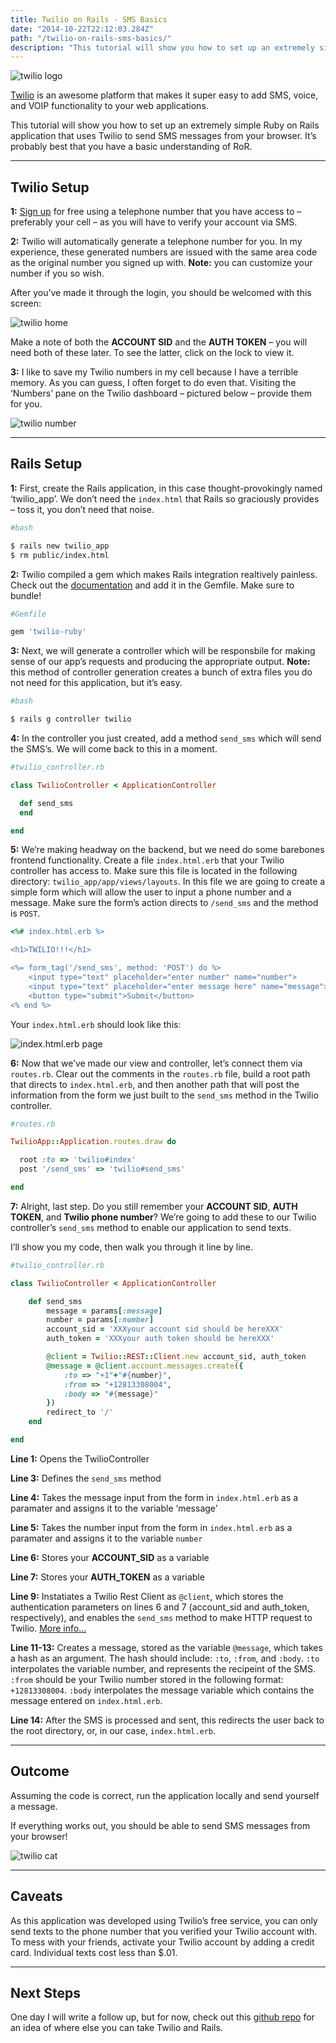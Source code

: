 ```yaml
---
title: Twilio on Rails - SMS Basics
date: "2014-10-22T22:12:03.284Z"
path: "/twilio-on-rails-sms-basics/"
description: "This tutorial will show you how to set up an extremely simple Ruby on Rails application that uses Twilio to send SMS messages from your browser. It’s probably best that you have a basic understanding of RoR."
---
```


![twilio logo](./logo.png)

[Twilio](https://www.twilio.com/) is an awesome platform that makes it super easy to add SMS, voice, and VOIP functionality to your web applications.

This tutorial will show you how to set up an extremely simple Ruby on Rails application that uses Twilio to send SMS messages from your browser. It’s probably best that you have a basic understanding of RoR.

----

## Twilio Setup

__1:__ [Sign up](https://www.twilio.com/try-twilio) for free using a telephone number that you have access to – preferably your cell – as you will have to verify your account via SMS.

__2:__ Twilio will automatically generate a telephone number for you. In my experience, these generated numbers are issued with the same area code as the original number you signed up with. __Note:__ you can customize your number if you so wish.

After you’ve made it through the login, you should be welcomed with this screen:

![twilio home](./twilio1.png)

Make a note of both the __ACCOUNT SID__ and the __AUTH TOKEN__ – you will need both of these later. To see the latter, click on the lock to view it.

__3:__ I like to save my Twilio numbers in my cell because I have a terrible memory. As you can guess, I often forget to do even that. Visiting the ‘Numbers’ pane on the Twilio dashboard – pictured below – provide them for you.

![twilio number](./number.png)

----

## Rails Setup

__1:__ First, create the Rails application, in this case thought-provokingly named ‘twilio_app’. We don’t need the `index.html` that Rails so graciously provides – toss it, you don’t need that noise.

```bash
#bash

$ rails new twilio_app
$ rm public/index.html
```

__2:__ Twilio compiled a gem which makes Rails integration realtively painless. Check out the [documentation](http://twilio-ruby.readthedocs.io/en/latest/) and add it in the Gemfile. Make sure to bundle!

```ruby
#Gemfile

gem 'twilio-ruby'
```

__3:__ Next, we will generate a controller which will be responsbile for making sense of our app’s requests and producing the appropriate output. __Note:__ this method of controller generation creates a bunch of extra files you do not need for this application, but it’s easy.

```bash
#bash

$ rails g controller twilio
```

__4:__ In the controller you just created, add a method `send_sms` which will send the SMS’s. We will come back to this in a moment.

```ruby
#twilio_controller.rb

class TwilioController < ApplicationController

  def send_sms
  end

end
```

__5:__ We’re making headway on the backend, but we need do some barebones frontend functionality. Create a file `index.html.erb` that your Twilio controller has access to. Make sure this file is located in the following directory: `twilio_app/app/views/layouts`. In this file we are going to create a simple form which will allow the user to input a phone number and a message. Make sure the form’s action directs to `/send_sms` and the method is `POST`.

```ruby
<%# index.html.erb %>

<h1>TWILIO!!!</h1>

<%= form_tag('/send_sms', method: 'POST') do %>
	<input type="text" placeholder="enter number" name="number">
	<input type="text" placeholder="enter message here" name="message">
	<button type="submit">Submit</button>
<% end %>
```

Your `index.html.erb` should look like this:

![index.html.erb page](./index.png)

__6:__ Now that we’ve made our view and controller, let’s connect them via `routes.rb`. Clear out the comments in the `routes.rb` file, build a root path that directs to `index.html.erb`, and then another path that will post the information from the form we just built to the `send_sms` method in the Twilio controller.

```ruby
#routes.rb

TwilioApp::Application.routes.draw do

  root :to => 'twilio#index'
  post '/send_sms' => 'twilio#send_sms'

end
```
__7:__ Alright, last step. Do you still remember your __ACCOUNT SID__, __AUTH TOKEN__, and __Twilio phone number__? We’re going to add these to our Twilio controller’s `send_sms` method to enable our application to send texts.

I’ll show you my code, then walk you through it line by line.

```ruby
#twilio_controller.rb

class TwilioController < ApplicationController

	def send_sms
		message = params[:message]
		number = params[:number]
		account_sid = 'XXXyour account sid should be hereXXX'
		auth_token = 'XXXyour auth token should be hereXXX'

		@client = Twilio::REST::Client.new account_sid, auth_token
		@message = @client.account.messages.create({
			:to => "+1"+"#{number}",
			:from => "+12813308004",
			:body => "#{message}"
		})
		redirect_to '/'
	end

end
```

__Line 1:__ Opens the TwilioController

__Line 3:__ Defines the `send_sms` method

__Line 4:__ Takes the message input from the form in `index.html.erb` as a paramater and assigns it to the variable ‘message’

__Line 5:__ Takes the number input from the form in `index.html.erb` as a paramater and assigns it to the variable `number`

__Line 6:__ Stores your __ACCOUNT_SID__ as a variable

__Line 7:__ Stores your __AUTH_TOKEN__ as a variable

__Line 9:__ Instatiates a Twilio Rest Client as `@client`, which stores the authentication parameters on lines 6 and 7 (account_sid and auth_token, respectively), and enables the `send_sms` method to make HTTP request to Twilio. [More info…](http://www.rubydoc.info/github/twilio/twilio-ruby/Twilio/REST/Client)

__Line 11-13:__ Creates a message, stored as the variable `@message`, which takes a hash as an argument. The hash should include: `:to`, `:from`, and `:body`. `:to` interpolates the variable number, and represents the recipeint of the SMS. `:from` should be your Twilio number stored in the following format: `+12813308004`. `:body` interpolates the message variable which contains the message entered on `index.html.erb`.

__Line 14:__ After the SMS is processed and sent, this redirects the user back to the root directory, or, in our case, `index.html.erb`.

----

## Outcome

Assuming the code is correct, run the application locally and send yourself a message.

If everything works out, you should be able to send SMS messages from your browser!

![twilio cat](./example.png)

----

## Caveats

As this application was developed using Twilio’s free service, you can only send texts to the phone number that you verified your Twilio account with. To mess with your friends, activate your Twilio account by adding a credit card. Individual texts cost less than $.01.

----

## Next Steps

One day I will write a follow up, but for now, check out this [github repo](https://github.com/crtr0/twilio-rails-demo) for an idea of where else you can take Twilio and Rails.



